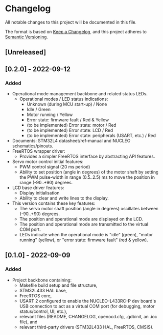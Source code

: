 # Changelog
All notable changes to this project will be documented in this file.

The format is based on [Keep a Changelog](https://keepachangelog.com/en/1.0.0/),
and this project adheres to [Semantic Versioning](https://semver.org/spec/v2.0.0.html).

## [Unreleased]

## [0.2.0] - 2022-09-12
### Added
- Operational mode management backbone and related status LEDs.
    - Operational modes / LED status indications: 
        - Unknown (during MCU start-up) / None
        - Idle / Green
        - Motor running / Yellow
        - Error state: firmware fault / Red & Yellow
        - (to be implemented) Error state: motor / Red
        - (to be implemented) Error state: LCD / Red
        - (to be implemented) Error state: peripherals (USART, etc.) / Red
- Documents: STM32L4 datasheet/ref-manual and NUCLEO schematics/pinouts.
- FreeRTOS wrapper driver:
    - Provides a simpler FreeRTOS interface by abstracting API features.
- Servo motor control initial features:
    - PWM control signal (20 ms period)
    - Ability to set position (angle in degrees) of the motor shaft by setting the PWM pulse-width in range (0.5..2.5) ms to move the position in range (-90..+90) degrees.
- LCD base driver features:
    - Display initialisation
    - Ability to clear and write lines to the display.
- This version contains these key features:
    - The servo motor shaft position (angle in degrees) oscillates between (-90..+90) degrees.
    - The position and operational mode are displayed on the LCD.
    - The position and operational mode are transmitted to the virtual COM port.
    - LEDs indicate when the operational mode is "idle" (green), "motor running" (yellow), or "error state: firmware fault" (red & yellow).

## [0.1.0] - 2022-09-09
### Added
- Project backbone containing:
    - Makefile build setup and file structure,
    - STM32L433 HAL base,
    - FreeRTOS core,
    - USART 2 configured to enable the NUCLEO-L433RC-P dev board's USB connection to act as a virtual COM port (for debugging, motor status/control, UI, etc.),
    - relevant files (README, CHANGELOG, openocd.cfg, .gdbinit, an .ioc file), and
    - relevant third-party drivers (STM32L433 HAL, FreeRTOS, CMSIS).